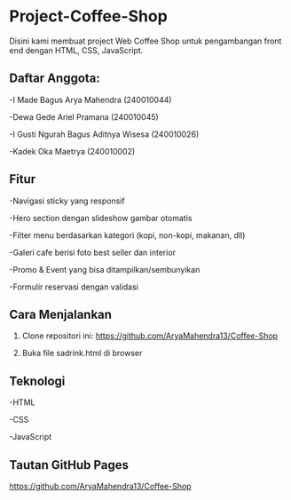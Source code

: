# Project-Coffee-Shop 

Disini kami membuat project Web Coffee Shop untuk pengambangan front end dengan HTML, CSS, JavaScript.

## Daftar Anggota:

-I Made Bagus Arya Mahendra (240010044)

-Dewa Gede Ariel Pramana (240010045)

-I Gusti Ngurah Bagus Aditnya Wisesa (240010026)

-Kadek Oka Maetrya (240010002)

## Fitur

-Navigasi sticky yang responsif

-Hero section dengan slideshow gambar otomatis

-Filter menu berdasarkan kategori (kopi, non-kopi, makanan, dll)

-Galeri cafe berisi foto best seller dan interior

-Promo & Event yang bisa ditampilkan/sembunyikan

-Formulir reservasi dengan validasi

## Cara Menjalankan

1. Clone repositori ini: https://github.com/AryaMahendra13/Coffee-Shop

2. Buka file sadrink.html di browser

## Teknologi

-HTML

-CSS

-JavaScript

## Tautan GitHub Pages

https://github.com/AryaMahendra13/Coffee-Shop
